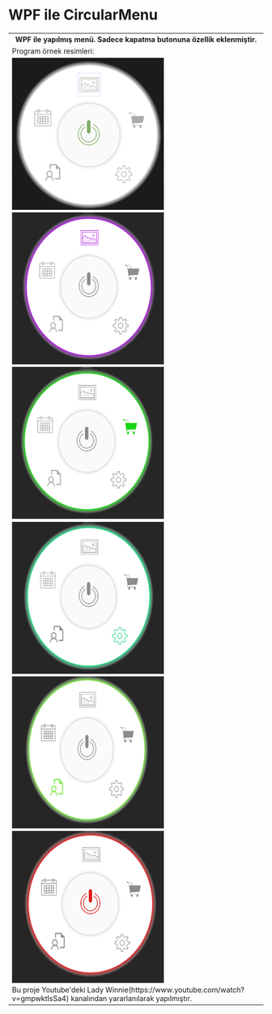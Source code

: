 # WPF ile CircularMenu
<table>
  <tr>
    <th>WPF ile yapılmış menü. Sadece kapatma butonuna özellik eklenmiştir.</th>
  </tr>
  <tr>
    <td>Program örnek resimleri:</td>
  </tr>
  <tr>
    <td><img src="sample.PNG" alt="left face" align="left" width="300" height="300"></td>
  </tr>
   <tr>
    <td><img src="sample2.PNG" alt="left face" align="left" width="300" height="300"></td>
  </tr>
   <tr>
    <td><img src="sample3.PNG" alt="left face" align="left" width="300" height="300"></td>
  </tr>
   <tr>
    <td><img src="sample4.PNG" alt="left face" align="left" width="300" height="300"></td>
  </tr>
   <tr>
    <td><img src="sample5.PNG" alt="left face" align="left" width="300" height="300"></td>
  </tr>
   <tr>
    <td><img src="sample7.PNG" alt="left face" align="left" width="300" height="300"></td>
  </tr>
   <tr>
    <td>Bu proje Youtube'deki Lady Winnie(https://www.youtube.com/watch?v=gmpwktIsSa4) kanalından yararlanılarak yapılmıştır.</td>
  </tr>
</table>




